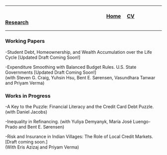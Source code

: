 ___
### &nbsp; &nbsp; &nbsp; &nbsp; &nbsp; &nbsp; &nbsp; &nbsp; &nbsp; &nbsp; &nbsp; &nbsp; &nbsp; &nbsp; &nbsp; &nbsp; &nbsp; &nbsp; &nbsp; &nbsp; &nbsp; &nbsp; &nbsp; &nbsp; &nbsp; &nbsp; &nbsp; &nbsp; &nbsp; &nbsp; &nbsp; &nbsp; &nbsp; &nbsp; &nbsp; &nbsp; &nbsp; &nbsp; &nbsp; &nbsp; &nbsp; &nbsp; [Home](https://xmgbautista.github.io/) &nbsp; &nbsp; [CV](https://xmgbautista.github.io/cv_xmgbautista.pdf) &nbsp; &nbsp; [Research](https://xmgbautista.github.io/research)
___

### Working Papers
-Student Debt, Homeownership, and Wealth Accumulation over the Life Cycle [Updated Draft Coming Soon!]

-Expenditure Smoothing with Balanced Budget Rules. U.S. State Governments [Updated Draft Coming Soon!]  
(with Steven G. Craig, Yuhsin Hsu, Bent E. Sørensen, Vasundhara Tanwar and Priyam Verma)

### Works in Progress
-A Key to the Puzzle: Financial Literacy and the Credit Card Debt Puzzle. (with Daniel Jacobs)  

-Inequality in Refinancing. (with Yuliya Demyanyk, María José  Luengo-Prado and Bent E. Sørensen)  

-Risk and Insurance in Indian Villages: The Role of Local Credit Markets. [Draft coming soon.]  
(With Eris Azizaj and Priyam Verma)  
